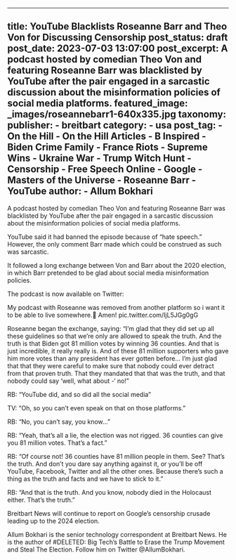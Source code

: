 
---
title: YouTube Blacklists Roseanne Barr and Theo Von for Discussing Censorship 
post_status: draft
post_date: 2023-07-03 13:07:00 
post_excerpt: A podcast hosted by comedian Theo Von and featuring Roseanne Barr was blacklisted by YouTube after the pair engaged in a sarcastic discussion about the misinformation policies of social media platforms. 
featured_image: _images/roseannebarr1-640x335.jpg 
taxonomy:
    publisher:
        - breitbart
    category:
        - usa 
    post_tag:
        - On the Hill
        - On the Hill Articles
        - B Inspired
        - Biden Crime Family
        - France Riots
        - Supreme Wins
        - Ukraine War
        - Trump Witch Hunt
        - Censorship
        - Free Speech Online
        - Google
        - Masters of the Universe
        - Roseanne Barr
        - YouTube
    author:
        - Allum Bokhari
---
A podcast hosted by comedian Theo Von and featuring Roseanne Barr was blacklisted by YouTube after the pair engaged in a sarcastic discussion about the misinformation policies of social media platforms.

YouTube said it had banned the episode because of “hate speech.” However, the only comment Barr made which could be construed as such was sarcastic.

It followed a long exchange between Von and Barr about the 2020 election, in which Barr pretended to be glad about social media misinformation policies.

The podcast is now available on Twitter:

My podcast with Roseanne was removed from another platform so i want it to be able to live somewhere.🙏 Amen! pic.twitter.com&#x2F;IjL5JGg0gG

Roseanne began the exchange, saying: “I’m glad that they did set up all these guidelines so that we’re only are allowed to speak the truth. And the truth is that Biden got 81 million votes by winning 36 counties. And that is just incredible, it really really is. And of these 81 million supporters who gave him more votes than any president has ever gotten before… I’m just glad that that they were careful to make sure that nobody could ever detract from that proven truth. That they mandated that that was the truth, and that nobody could say ‘well, what about -‘ no!”

RB: “YouTube did, and so did all the social media”

TV: “Oh, so you can’t even speak on that on those platforms.”

RB: “No, you can’t say, you know…”

RB: “Yeah, that’s all a lie, the election was not rigged. 36 counties can give you 81 million votes. That’s a fact.”

RB: “Of course not! 36 counties have 81 million people in them. See? That’s the truth. And don’t you dare say anything against it, or you’ll be off YouTube, Facebook, Twitter and all the other ones. Because there’s such a thing as the truth and facts and we have to stick to it.”

RB: “And that is the truth. And you know, nobody died in the Holocaust either. That’s the truth.”

Breitbart News will continue to report on Google’s censorship crusade leading up to the 2024 election.

Allum Bokhari is the senior technology correspondent at Breitbart News. He is the author of #DELETED: Big Tech’s Battle to Erase the Trump Movement and Steal The Election. Follow him on Twitter @AllumBokhari. 